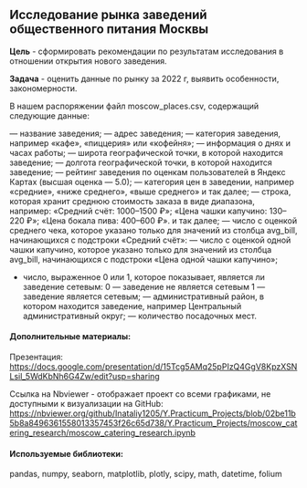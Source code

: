 ## Исследование рынка заведений общественного питания Москвы

**Цель** - сформировать рекомендации по результатам исследования в отношении открытия нового заведения.

**Задача** - оценить данные по рынку за 2022 г, выявить особенности, закономерности.

В нашем распоряжении файл moscow_places.csv, содержащий следующие данные:

— название заведения;
— адрес заведения;
— категория заведения, например «кафе», «пиццерия» или «кофейня»;
— информация о днях и часах работы;
— широта географической точки, в которой находится заведение;
— долгота географической точки, в которой находится заведение;
— рейтинг заведения по оценкам пользователей в Яндекс Картах (высшая оценка — 5.0);
— категория цен в заведении, например «средние», «ниже среднего», «выше среднего» и так далее;
— строка, которая хранит среднюю стоимость заказа в виде диапазона, например:
«Средний счёт: 1000–1500 ₽»;
«Цена чашки капучино: 130–220 ₽»;
«Цена бокала пива: 400–600 ₽».
и так далее;
— число с оценкой среднего чека, которое указано только для значений из столбца avg_bill, начинающихся с подстроки «Средний счёт»:
— число с оценкой одной чашки капучино, которое указано только для значений из столбца avg_bill, начинающихся с подстроки «Цена одной чашки капучино»;
- число, выраженное 0 или 1, которое показывает, является ли заведение сетевым:
0 — заведение не является сетевым
1 — заведение является сетевым;
— административный район, в котором находится заведение, например Центральный административный округ;
— количество посадочных мест.

#### Дополнительные материалы:

Презентация: https://docs.google.com/presentation/d/15Tcg5AMq25pPIzQ4GgV8KpzXSNLsil_5WdKbNh6G4Zw/edit?usp=sharing

Ссылка на Nbviewer - отображает проект со всеми графиками, не доступными к визуализации на GitHub: https://nbviewer.org/github/Inataliy1205/Y.Practicum_Projects/blob/02be11b5b8a8496361558013357453f26c65d738/Y.Practicum_Projects/moscow_catering_research/moscow_catering_research.ipynb

#### Используемые библиотеки:

pandas, numpy, seaborn, matplotlib, plotly, scipy, math, datetime, folium